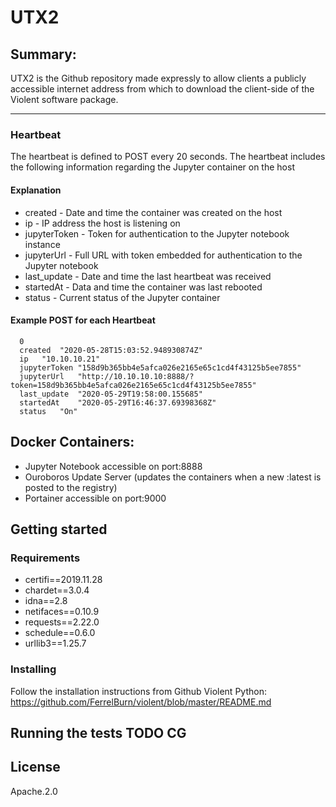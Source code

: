 # UTX2

## Summary:
UTX2 is the Github repository made expressly to allow clients a publicly accessible internet address from which to download the client-side of the Violent software package.

******************************************************
### Heartbeat
The heartbeat is defined to POST every 20 seconds. The heartbeat includes the following information regarding the Jupyter container on the host

#### Explanation
- created - Date and time the container was created on the host
- ip - IP address the host is listening on
- jupyterToken - Token for authentication to the Jupyter notebook instance
- jupyterUrl - Full URL with token embedded for authentication to the Jupyter notebook
- last_update - Date and time the last heartbeat was received
- startedAt - Data and time the container was last rebooted
- status - Current status of the Jupyter container

#### Example POST for each Heartbeat
 ````
   0
   created	"2020-05-28T15:03:52.948930874Z"
   ip	"10.10.10.21"
   jupyterToken	"158d9b365bb4e5afca026e2165e65c1cd4f43125b5ee7855"
   jupyterUrl	"http://10.10.10.10:8888/?token=158d9b365bb4e5afca026e2165e65c1cd4f43125b5ee7855"
   last_update	"2020-05-29T19:58:00.155685"
   startedAt	"2020-05-29T16:46:37.69398368Z"
   status	"On"
````
## Docker Containers:
- Jupyter Notebook accessible on port:8888
- Ouroboros Update Server (updates the containers when a new :latest is posted to the registry)
- Portainer  accessible on port:9000

## Getting started
### Requirements
- certifi==2019.11.28
- chardet==3.0.4
- idna==2.8
- netifaces==0.10.9
- requests==2.22.0
- schedule==0.6.0
- urllib3==1.25.7

### Installing
Follow the installation instructions from Github Violent Python: https://github.com/FerrelBurn/violent/blob/master/README.md

## Running the tests TODO CG
<!--### Break down into end to end tests-->
<!--### And coding style tests-->
<!--## Deployment-->
<!--## Built With-->
<!--## Contributing -->
<!--## Versioning-->
<!--## Authors-->
## License
Apache.2.0
<!--## Acknowledgments-->
